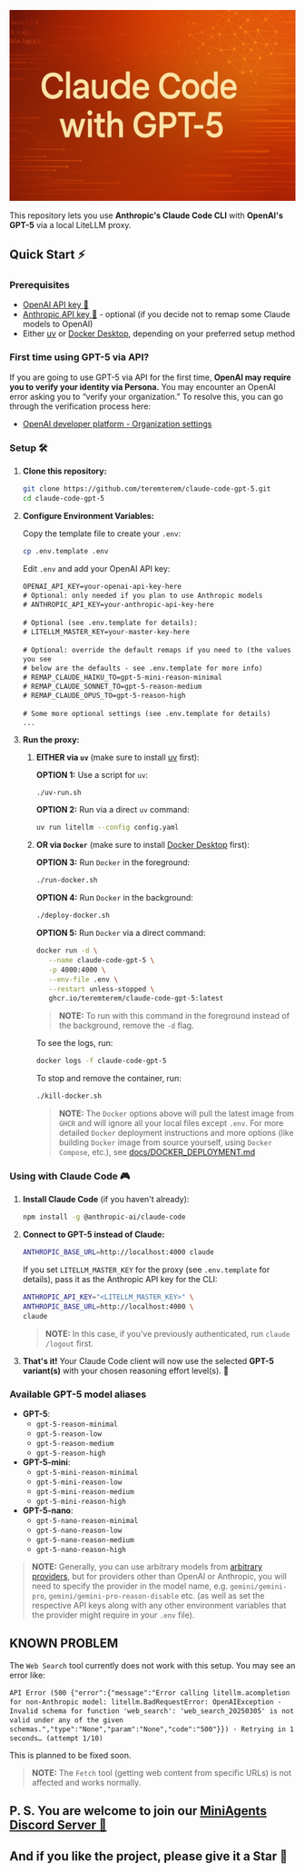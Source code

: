![Claude Code with GPT-5](images/claude-code-gpt-5.jpeg)

This repository lets you use **Anthropic's Claude Code CLI** with **OpenAI's GPT-5** via a local LiteLLM proxy.

## Quick Start ⚡

### Prerequisites

- [OpenAI API key 🔑](https://platform.openai.com/settings/organization/api-keys)
- [Anthropic API key 🔑](https://console.anthropic.com/settings/keys) - optional (if you decide not to remap some Claude models to OpenAI)
- Either [uv](https://docs.astral.sh/uv/getting-started/installation/) or [Docker Desktop](https://docs.docker.com/desktop/), depending on your preferred setup method

### First time using GPT-5 via API?

If you are going to use GPT-5 via API for the first time, **OpenAI may require you to verify your identity via Persona.** You may encounter an OpenAI error asking you to “verify your organization.” To resolve this, you can go through the verification process here:
- [OpenAI developer platform - Organization settings](https://platform.openai.com/settings/organization/general)

### Setup 🛠️

1. **Clone this repository:**
   ```bash
   git clone https://github.com/teremterem/claude-code-gpt-5.git
   cd claude-code-gpt-5
   ```

2. **Configure Environment Variables:**

   Copy the template file to create your `.env`:
   ```bash
   cp .env.template .env
   ```

   Edit `.env` and add your OpenAI API key:
   ```dotenv
   OPENAI_API_KEY=your-openai-api-key-here
   # Optional: only needed if you plan to use Anthropic models
   # ANTHROPIC_API_KEY=your-anthropic-api-key-here

   # Optional (see .env.template for details):
   # LITELLM_MASTER_KEY=your-master-key-here

   # Optional: override the default remaps if you need to (the values you see
   # below are the defaults - see .env.template for more info)
   # REMAP_CLAUDE_HAIKU_TO=gpt-5-mini-reason-minimal
   # REMAP_CLAUDE_SONNET_TO=gpt-5-reason-medium
   # REMAP_CLAUDE_OPUS_TO=gpt-5-reason-high

   # Some more optional settings (see .env.template for details)
   ...
   ```

3. **Run the proxy:**

   1) **EITHER via `uv`** (make sure to install [uv](https://docs.astral.sh/uv/getting-started/installation/) first):

      **OPTION 1:** Use a script for `uv`:
      ```bash
      ./uv-run.sh
      ```

      **OPTION 2:** Run via a direct `uv` command:
      ```bash
      uv run litellm --config config.yaml
      ```

   2) **OR via `Docker`** (make sure to install [Docker Desktop](https://docs.docker.com/desktop/) first):

      **OPTION 3:** Run `Docker` in the foreground:
      ```bash
      ./run-docker.sh
      ```

      **OPTION 4:** Run `Docker` in the background:
      ```bash
      ./deploy-docker.sh
      ```

      **OPTION 5:** Run `Docker` via a direct command:
      ```bash
      docker run -d \
         --name claude-code-gpt-5 \
         -p 4000:4000 \
         --env-file .env \
         --restart unless-stopped \
         ghcr.io/teremterem/claude-code-gpt-5:latest
      ```
      > **NOTE:** To run with this command in the foreground instead of the background, remove the `-d` flag.

      To see the logs, run:
      ```bash
      docker logs -f claude-code-gpt-5
      ```

      To stop and remove the container, run:
      ```bash
      ./kill-docker.sh
      ```

      > **NOTE:** The `Docker` options above will pull the latest image from `GHCR` and will ignore all your local files except `.env`. For more detailed `Docker` deployment instructions and more options (like building `Docker` image from source yourself, using `Docker Compose`, etc.), see [docs/DOCKER_DEPLOYMENT.md](docs/DOCKER_DEPLOYMENT.md)

### Using with Claude Code 🎮

1. **Install Claude Code** (if you haven't already):
   ```bash
   npm install -g @anthropic-ai/claude-code
   ```

2. **Connect to GPT-5 instead of Claude:**
   ```bash
   ANTHROPIC_BASE_URL=http://localhost:4000 claude
   ```

   If you set `LITELLM_MASTER_KEY` for the proxy (see `.env.template` for details), pass it as the Anthropic API key for the CLI:
   ```bash
   ANTHROPIC_API_KEY="<LITELLM_MASTER_KEY>" \
   ANTHROPIC_BASE_URL=http://localhost:4000 \
   claude
   ```
   > **NOTE:** In this case, if you've previously authenticated, run `claude /logout` first.

4. **That's it!** Your Claude Code client will now use the selected **GPT-5 variant(s)** with your chosen reasoning effort level(s). 🎯

### Available GPT-5 model aliases

- **GPT-5**:
   - `gpt-5-reason-minimal`
   - `gpt-5-reason-low`
   - `gpt-5-reason-medium`
   - `gpt-5-reason-high`
- **GPT-5-mini**:
   - `gpt-5-mini-reason-minimal`
   - `gpt-5-mini-reason-low`
   - `gpt-5-mini-reason-medium`
   - `gpt-5-mini-reason-high`
- **GPT-5-nano**:
   - `gpt-5-nano-reason-minimal`
   - `gpt-5-nano-reason-low`
   - `gpt-5-nano-reason-medium`
   - `gpt-5-nano-reason-high`

> **NOTE:** Generally, you can use arbitrary models from [arbitrary providers](https://docs.litellm.ai/docs/providers), but for providers other than OpenAI or Anthropic, you will need to specify the provider in the model name, e.g. `gemini/gemini-pro`, `gemini/gemini-pro-reason-disable` etc. (as well as set the respective API keys along with any other environment variables that the provider might require in your `.env` file).

## KNOWN PROBLEM

The `Web Search` tool currently does not work with this setup. You may see an error like:

```text
API Error (500 {"error":{"message":"Error calling litellm.acompletion for non-Anthropic model: litellm.BadRequestError: OpenAIException - Invalid schema for function 'web_search': 'web_search_20250305' is not valid under any of the given schemas.","type":"None","param":"None","code":"500"}}) · Retrying in 1 seconds… (attempt 1/10)
```

This is planned to be fixed soon.

> **NOTE:** The `Fetch` tool (getting web content from specific URLs) is not affected and works normally.

## P. S. You are welcome to join our [MiniAgents Discord Server 👥](https://discord.gg/ptSvVnbwKt)

## And if you like the project, please give it a Star 💫
